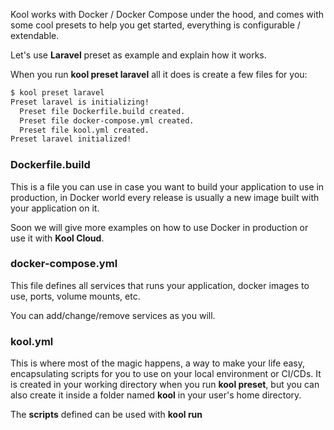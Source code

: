 Kool works with Docker / Docker Compose under the hood, and comes with some cool presets to help you get started, everything is configurable / extendable.

Let's use **Laravel** preset as example and explain how it works.

When you run **kool preset laravel** all it does is create a few files for you:

```bash
$ kool preset laravel
Preset laravel is initializing!
  Preset file Dockerfile.build created.
  Preset file docker-compose.yml created.
  Preset file kool.yml created.
Preset laravel initialized!
```

### Dockerfile.build

This is a file you can use in case you want to build your application to use in production, in Docker world every release is usually a new image built with your application on it.

Soon we will give more examples on how to use Docker in production or use it with **Kool Cloud**.

### docker-compose.yml

This file defines all services that runs your application, docker images to use, ports, volume mounts, etc.

You can add/change/remove services as you will.

### kool.yml

This is where most of the magic happens, a way to make your life easy, encapsulating scripts for you to use on your local environment or CI/CDs. It is created in your working directory when you run **kool preset**, but you can also create it inside a folder named **kool** in your user's home directory.

The **scripts** defined can be used with **kool run <script>** command.

kool.yml:
```yaml
scripts:
  artisan: kool exec app php artisan

  setup:
    - kool start
    - kool run artisan key:generate
```

Usage:
```bash
kool run artisan tinker
```

You can pass in after kool run any options or arguments you wish to pass down the encapsulated command.

#### Arguments to kool run <script>

Single commands like **artisan** are kind of aliases, so anything you input will be forwarded to the actual command, so if you run: **kool run artisan key:generate** it will basically translate into: **kool exec app php artisan key:generate**.

Multiple commands like **setup** will not forward your input, so **kool run setup something** will run every script and **something** will be ignored.

#### What kind of commands can be encasulated on `kool.yml`

This is not meant only for `kool` commands, you can add any type commands as you usually run them in your shell like `cat`, `cp`, `mv`, etc.

There is just one caveat we need to be aware of - the commands within a script on `kool.yml` are parsed and executed by `kool` and not in a general `bash` context, so you **cannot** directly use bash script structures like `if []; then fi`. In case you need something for that effect, you should use a `kool docker <some bash image> bash -c ""` which then parses any bash script you need.

#### Input and output redirects on `kool.yml`

Although the previous warning about commands within a script at `kool.yml` not running under an actual *shell*, we do support some *shell* helping syntax like input and output redirects.

So you are totally able to do things like:

kool.yml
```yaml
scripts:
  # performing input injection from files
  import-db: kool docker mysql:8 -hhost -uuser -p db < path/to/some/file.sql

  # redirecting standard output to a file
  write-output: echo "writing something" > output.txt

  # redirecting standard output to a file in append mode
  append-output: echo "something else in a new line" >> output.txt

  # is supports multi redirecting within a single command
  input-and-output: cat < some-file > some-new-file
```

Again, of course the syntax is not as flexible as you would have in straight out `bash`, please notice:

- The redirect key must be a single argument (not glued to the other arguments).
    - Correct: `write: echo "something" > output`
    - Wrong: `write: echo "something">output`
- When performing a output redirect, the last argument after the redirect key must be a single file destination.

Hope you enjoy this feature! Take a look at the presets which already contain good examples of `kool.yml` files ready to be used in a handlful of different stacks. In case you need help yo create your own based on your needs make sure to ask for help on Github.
